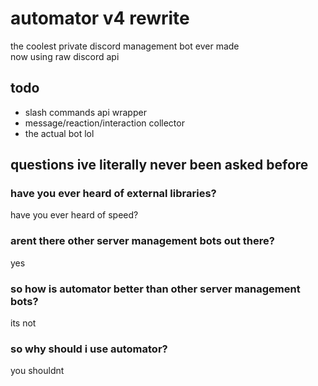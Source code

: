 # automator v4 rewrite
the coolest private discord management bot ever made \
now using raw discord api

## todo
* slash commands api wrapper
* message/reaction/interaction collector
* the actual bot lol

## questions ive literally never been asked before

### have you ever heard of external libraries?
have you ever heard of speed?

### arent there other server management bots out there?
yes

### so how is automator better than other server management bots?
its not

### so why should i use automator?
you shouldnt
